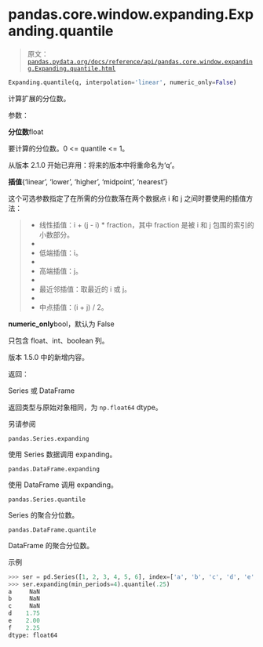 # pandas.core.window.expanding.Expanding.quantile

> 原文：[`pandas.pydata.org/docs/reference/api/pandas.core.window.expanding.Expanding.quantile.html`](https://pandas.pydata.org/docs/reference/api/pandas.core.window.expanding.Expanding.quantile.html)

```py
Expanding.quantile(q, interpolation='linear', numeric_only=False)
```

计算扩展的分位数。

参数：

**分位数**float

要计算的分位数。0 <= quantile <= 1。

从版本 2.1.0 开始已弃用：将来的版本中将重命名为‘q’。

**插值**{‘linear’, ‘lower’, ‘higher’, ‘midpoint’, ‘nearest’}

这个可选参数指定了在所需的分位数落在两个数据点 i 和 j 之间时要使用的插值方法：

> +   线性插值：i + (j - i) * fraction，其中 fraction 是被 i 和 j 包围的索引的小数部分。
> +   
> +   低端插值：i。
> +   
> +   高端插值：j。
> +   
> +   最近邻插值：取最近的 i 或 j。
> +   
> +   中点插值：(i + j) / 2。

**numeric_only**bool，默认为 False

只包含 float、int、boolean 列。

版本 1.5.0 中的新增内容。

返回：

Series 或 DataFrame

返回类型与原始对象相同，为 `np.float64` dtype。

另请参阅

`pandas.Series.expanding`

使用 Series 数据调用 expanding。

`pandas.DataFrame.expanding`

使用 DataFrame 调用 expanding。

`pandas.Series.quantile`

Series 的聚合分位数。

`pandas.DataFrame.quantile`

DataFrame 的聚合分位数。

示例

```py
>>> ser = pd.Series([1, 2, 3, 4, 5, 6], index=['a', 'b', 'c', 'd', 'e', 'f'])
>>> ser.expanding(min_periods=4).quantile(.25)
a     NaN
b     NaN
c     NaN
d    1.75
e    2.00
f    2.25
dtype: float64 
```
